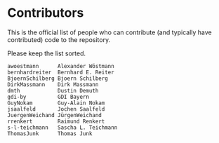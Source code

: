 # Contributors

This is the official list of people who can contribute
(and typically have contributed) code to the repository.

Please keep the list sorted.


    awoestmann      Alexander Wöstmann
    bernhardreiter  Bernhard E. Reiter
    BjoernSchilberg Bjoern Schilberg
    DirkMassmann    Dirk Massmann
    dmth            Dustin Demuth
    gdi-by          GDI Bayern
    GuyNokam        Guy-Alain Nokam
    jsaalfeld       Jochen Saalfeld
    JuergenWeichand JürgenWeichand
    rrenkert        Raimund Renkert
    s-l-teichmann   Sascha L. Teichmann
    ThomasJunk      Thomas Junk
